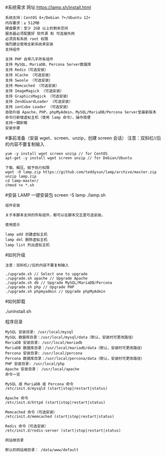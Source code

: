 #系统需求 
    网址:https://lamp.sh/install.html
    
    系统支持：CentOS 6+/Debian 7+/Ubuntu 12+
    内存要求：≥ 512MB
    硬盘要求：至少 2GB 以上的剩余空间
    服务器必须配置好 软件源 和 可连接外网
    必须具有系统 root 权限
    强烈建议使用全新系统来安装
    支持组件

    支持 PHP 自带几乎所有组件
    支持 MySQL、MariaDB、Percona Server数据库
    支持 Redis（可选安装）
    支持 XCache （可选安装）
    支持 Swoole （可选安装）
    支持 Memcached （可选安装）
    支持 ImageMagick （可选安装）
    支持 GraphicsMagick （可选安装）
    支持 ZendGuardLoader （可选安装）
    支持 ionCube Loader （可选安装）
    自助升级 Apache，PHP，phpMyAdmin，MySQL/MariaDB/Percona Server至最新版本
    命令行新增虚拟主机（使用 lamp 命令），操作简便
    支持一键卸载
    安装步骤

#事前准备（安装 wget、screen、unzip，创建 screen 会话）
注意：双斜杠//后的内容不要复制输入

    yum -y install wget screen unzip // for CentOS
    apt-get -y install wget screen unzip // for Debian/Ubuntu
    
    下载、解压、赋予执行权限
    wget -O lamp.zip https://github.com/teddysun/lamp/archive/master.zip
    unzip lamp.zip
    cd lamp-master/
    chmod +x *.sh

#安装 LAMP 一键安装包
    screen -S lamp
    ./lamp.sh
    
    组件安装
    
    关于本脚本支持的所有组件，都可以在脚本交互里可选安装。
    
    使用提示
    
    lamp add 创建虚拟主机
    lamp del 删除虚拟主机
    lamp list 列出虚拟主机

#如何升级

    注意：双斜杠//后的内容不要复制输入
    
    ./upgrade.sh // Select one to upgrade
    ./upgrade.sh apache // Upgrade Apache
    ./upgrade.sh db // Upgrade MySQL/MariaDB/Percona
    ./upgrade.sh php // Upgrade PHP
    ./upgrade.sh phpmyadmin // Upgrade phpMyAdmin

#如何卸载

./uninstall.sh

程序目录
    
    MySQL 安装目录: /usr/local/mysql
    MySQL 数据库目录：/usr/local/mysql/data（默认，安装时可更改路径）
    MariaDB 安装目录: /usr/local/mariadb
    MariaDB 数据库目录：/usr/local/mariadb/data（默认，安装时可更改路径）
    Percona 安装目录: /usr/local/percona
    Percona 数据库目录：/usr/local/percona/data（默认，安装时可更改路径）
    PHP 安装目录: /usr/local/php
    Apache 安装目录： /usr/local/apache
    命令一览
    
    MySQL 或 MariaDB 或 Percona 命令
    /etc/init.d/mysqld (start|stop|restart|status)
    
    Apache 命令
    /etc/init.d/httpd (start|stop|restart|status)
    
    Memcached 命令（可选安装）
    /etc/init.d/memcached (start|stop|restart|status)
    
    Redis 命令（可选安装）
    /etc/init.d/redis-server (start|stop|restart|status)
    
    网站根目录
    
    默认的网站根目录： /data/www/default
